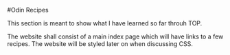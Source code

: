 #Odin Recipes

This section is meant to show what I have learned so far throuh TOP. 

The website shall consist of a main index page which will have links to a few 
recipes. The website will be styled later on when discussing CSS.  
